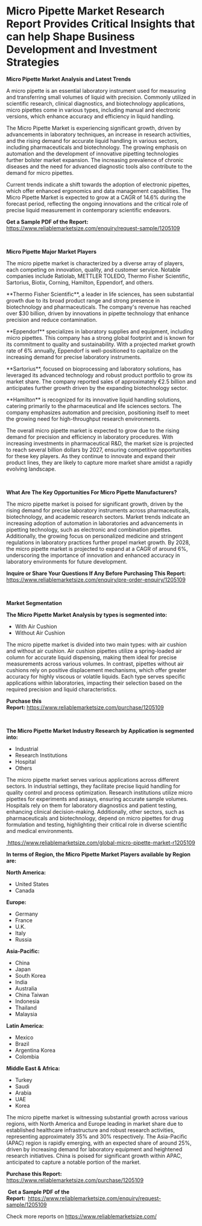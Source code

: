 <p><h1>Micro Pipette Market Research Report Provides Critical Insights that can help Shape Business Development and Investment Strategies</h1></p><p><strong>Micro Pipette Market Analysis and Latest Trends</strong></p>
<p><p>A micro pipette is an essential laboratory instrument used for measuring and transferring small volumes of liquid with precision. Commonly utilized in scientific research, clinical diagnostics, and biotechnology applications, micro pipettes come in various types, including manual and electronic versions, which enhance accuracy and efficiency in liquid handling.</p><p>The Micro Pipette Market is experiencing significant growth, driven by advancements in laboratory techniques, an increase in research activities, and the rising demand for accurate liquid handling in various sectors, including pharmaceuticals and biotechnology. The growing emphasis on automation and the development of innovative pipetting technologies further bolster market expansion. The increasing prevalence of chronic diseases and the need for advanced diagnostic tools also contribute to the demand for micro pipettes.</p><p>Current trends indicate a shift towards the adoption of electronic pipettes, which offer enhanced ergonomics and data management capabilities. The Micro Pipette Market is expected to grow at a CAGR of 14.6% during the forecast period, reflecting the ongoing innovations and the critical role of precise liquid measurement in contemporary scientific endeavors.</p></p>
<p><strong>Get a Sample PDF of the Report:&nbsp;</strong> <a href="https://www.reliablemarketsize.com/enquiry/request-sample/1205109?utm_campaign=1888&utm_medium=2&utm_source=Github&utm_content=ia&utm_term=19022025&utm_id=micro-pipette">https://www.reliablemarketsize.com/enquiry/request-sample/1205109</a></p>
<p>&nbsp;</p>
<p><strong>Micro Pipette Major Market Players</strong></p>
<p><p>The micro pipette market is characterized by a diverse array of players, each competing on innovation, quality, and customer service. Notable companies include Ratiolab, METTLER TOLEDO, Thermo Fisher Scientific, Sartorius, Biotix, Corning, Hamilton, Eppendorf, and others.</p><p>**Thermo Fisher Scientific**, a leader in life sciences, has seen substantial growth due to its broad product range and strong presence in biotechnology and pharmaceuticals. The company's revenue has reached over $30 billion, driven by innovations in pipette technology that enhance precision and reduce contamination.</p><p>**Eppendorf** specializes in laboratory supplies and equipment, including micro pipettes. This company has a strong global footprint and is known for its commitment to quality and sustainability. With a projected market growth rate of 6% annually, Eppendorf is well-positioned to capitalize on the increasing demand for precise laboratory instruments.</p><p>**Sartorius**, focused on bioprocessing and laboratory solutions, has leveraged its advanced technology and robust product portfolio to grow its market share. The company reported sales of approximately €2.5 billion and anticipates further growth driven by the expanding biotechnology sector.</p><p>**Hamilton** is recognized for its innovative liquid handling solutions, catering primarily to the pharmaceutical and life sciences sectors. The company emphasizes automation and precision, positioning itself to meet the growing need for high-throughput research environments.</p><p>The overall micro pipette market is expected to grow due to the rising demand for precision and efficiency in laboratory procedures. With increasing investments in pharmaceutical R&D, the market size is projected to reach several billion dollars by 2027, ensuring competitive opportunities for these key players. As they continue to innovate and expand their product lines, they are likely to capture more market share amidst a rapidly evolving landscape.</p></p>
<p>&nbsp;</p>
<p><strong>What Are The Key Opportunities For Micro Pipette Manufacturers?</strong></p>
<p><p>The micro pipette market is poised for significant growth, driven by the rising demand for precise laboratory instruments across pharmaceuticals, biotechnology, and academic research sectors. Market trends indicate an increasing adoption of automation in laboratories and advancements in pipetting technology, such as electronic and combination pipettes. Additionally, the growing focus on personalized medicine and stringent regulations in laboratory practices further propel market growth. By 2028, the micro pipette market is projected to expand at a CAGR of around 6%, underscoring the importance of innovation and enhanced accuracy in laboratory environments for future development.</p></p>
<p><strong>Inquire or Share Your Questions If Any Before Purchasing This Report:</strong> <a href="https://www.reliablemarketsize.com/enquiry/pre-order-enquiry/1205109?utm_campaign=1888&utm_medium=2&utm_source=Github&utm_content=ia&utm_term=19022025&utm_id=micro-pipette">https://www.reliablemarketsize.com/enquiry/pre-order-enquiry/1205109</a></p>
<p>&nbsp;</p>
<p><strong>Market Segmentation</strong></p>
<p><strong>The Micro Pipette Market Analysis by types is segmented into:</strong></p>
<p><ul><li>With Air Cushion</li><li>Without Air Cushion</li></ul></p>
<p><p>The micro pipette market is divided into two main types: with air cushion and without air cushion. Air cushion pipettes utilize a spring-loaded air column for accurate liquid dispensing, making them ideal for precise measurements across various volumes. In contrast, pipettes without air cushions rely on positive displacement mechanisms, which offer greater accuracy for highly viscous or volatile liquids. Each type serves specific applications within laboratories, impacting their selection based on the required precision and liquid characteristics.</p></p>
<p><strong>Purchase this Report:&nbsp;</strong><a href="https://www.reliablemarketsize.com/purchase/1205109?utm_campaign=1888&utm_medium=2&utm_source=Github&utm_content=ia&utm_term=19022025&utm_id=micro-pipette">https://www.reliablemarketsize.com/purchase/1205109</a></p>
<p>&nbsp;</p>
<p><strong>The Micro Pipette Market Industry Research by Application is segmented into:</strong></p>
<p><ul><li>Industrial</li><li>Research Institutions</li><li>Hospital</li><li>Others</li></ul></p>
<p><p>The micro pipette market serves various applications across different sectors. In industrial settings, they facilitate precise liquid handling for quality control and process optimization. Research institutions utilize micro pipettes for experiments and assays, ensuring accurate sample volumes. Hospitals rely on them for laboratory diagnostics and patient testing, enhancing clinical decision-making. Additionally, other sectors, such as pharmaceuticals and biotechnology, depend on micro pipettes for drug formulation and testing, highlighting their critical role in diverse scientific and medical environments.</p></p>
<p><a href="https://www.reliablemarketsize.com/global-micro-pipette-market-r1205109?utm_campaign=1888&utm_medium=2&utm_source=Github&utm_content=ia&utm_term=19022025&utm_id=micro-pipette">&nbsp;https://www.reliablemarketsize.com/global-micro-pipette-market-r1205109</a></p>
<p><strong>In terms of Region, the Micro Pipette Market Players available by Region are:</strong></p>
<p>
    <p> <strong> North America: </strong>
        <ul>
            <li>United States</li>
            <li>Canada</li>
        </ul>
        </p> 
    <p> <strong> Europe: </strong>
        <ul>
            <li>Germany</li>
            <li>France</li>
            <li>U.K.</li>
            <li>Italy</li>
            <li>Russia</li>
        </ul>
        </p> 
    <p> <strong> Asia-Pacific: </strong>
        <ul>
            <li>China</li>
            <li>Japan</li>
            <li>South Korea</li>
            <li>India</li>
            <li>Australia</li>
            <li>China Taiwan</li>
            <li>Indonesia</li>
            <li>Thailand</li>
            <li>Malaysia</li>
        </ul>
        </p> 
    <p> <strong> Latin America: </strong>
        <ul>
            <li>Mexico</li>
            <li>Brazil</li>
            <li>Argentina Korea</li>
            <li>Colombia</li>
        </ul>
        </p> 
    <p> <strong> Middle East & Africa: </strong>
        <ul>
            <li>Turkey</li>
            <li>Saudi</li>
            <li>Arabia</li>
            <li>UAE</li>
            <li>Korea</li>
        </ul>
    </p>
    </p>
<p><p>The micro pipette market is witnessing substantial growth across various regions, with North America and Europe leading in market share due to established healthcare infrastructure and robust research activities, representing approximately 35% and 30% respectively. The Asia-Pacific (APAC) region is rapidly emerging, with an expected share of around 25%, driven by increasing demand for laboratory equipment and heightened research initiatives. China is poised for significant growth within APAC, anticipated to capture a notable portion of the market.</p></p>
<p><strong>Purchase this Report: </strong><a href="https://www.reliablemarketsize.com/purchase/1205109?utm_campaign=1888&utm_medium=2&utm_source=Github&utm_content=ia&utm_term=19022025&utm_id=micro-pipette">https://www.reliablemarketsize.com/purchase/1205109</a></p>
<p>&nbsp;<strong>Get a Sample PDF of the Report:&nbsp;&nbsp;</strong><a href="https://www.reliablemarketsize.com/enquiry/request-sample/1205109?utm_campaign=1888&utm_medium=2&utm_source=Github&utm_content=ia&utm_term=19022025&utm_id=micro-pipette">https://www.reliablemarketsize.com/enquiry/request-sample/1205109</a></p>
<p><strong></strong></p>
<p>Check more reports on <a href="https://www.reliablemarketsize.com/?utm_campaign=1888&utm_medium=2&utm_source=Github&utm_content=ia&utm_term=19022025&utm_id=micro-pipette">https://www.reliablemarketsize.com/</a></p>
